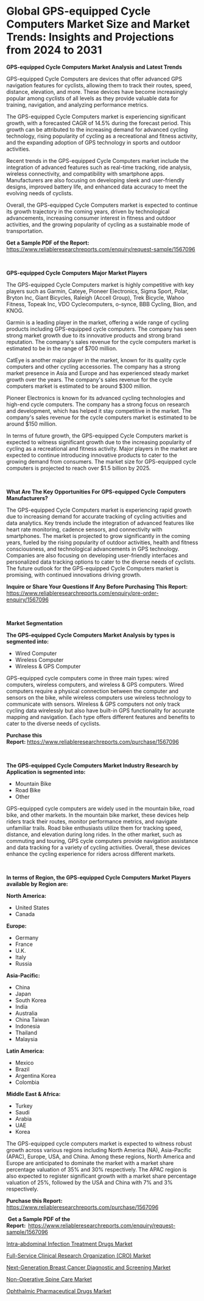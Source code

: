 <p><h1>Global GPS-equipped Cycle Computers Market Size and Market Trends: Insights and Projections from 2024 to 2031</h1></p><p><strong>GPS-equipped Cycle Computers Market Analysis and Latest Trends</strong></p>
<p><p>GPS-equipped Cycle Computers are devices that offer advanced GPS navigation features for cyclists, allowing them to track their routes, speed, distance, elevation, and more. These devices have become increasingly popular among cyclists of all levels as they provide valuable data for training, navigation, and analyzing performance metrics.</p><p>The GPS-equipped Cycle Computers market is experiencing significant growth, with a forecasted CAGR of 14.5% during the forecast period. This growth can be attributed to the increasing demand for advanced cycling technology, rising popularity of cycling as a recreational and fitness activity, and the expanding adoption of GPS technology in sports and outdoor activities.</p><p>Recent trends in the GPS-equipped Cycle Computers market include the integration of advanced features such as real-time tracking, ride analysis, wireless connectivity, and compatibility with smartphone apps. Manufacturers are also focusing on developing sleek and user-friendly designs, improved battery life, and enhanced data accuracy to meet the evolving needs of cyclists.</p><p>Overall, the GPS-equipped Cycle Computers market is expected to continue its growth trajectory in the coming years, driven by technological advancements, increasing consumer interest in fitness and outdoor activities, and the growing popularity of cycling as a sustainable mode of transportation.</p></p>
<p><strong>Get a Sample PDF of the Report:&nbsp;</strong> <a href="https://www.reliableresearchreports.com/enquiry/request-sample/1567096">https://www.reliableresearchreports.com/enquiry/request-sample/1567096</a></p>
<p>&nbsp;</p>
<p><strong>GPS-equipped Cycle Computers Major Market Players</strong></p>
<p><p>The GPS-equipped Cycle Computers market is highly competitive with key players such as Garmin, Cateye, Pioneer Electronics, Sigma Sport, Polar, Bryton Inc, Giant Bicycles, Raleigh (Accell Group), Trek Bicycle, Wahoo Fitness, Topeak Inc, VDO Cyclecomputers, o-synce, BBB Cycling, Bion, and KNOG. </p><p>Garmin is a leading player in the market, offering a wide range of cycling products including GPS-equipped cycle computers. The company has seen strong market growth due to its innovative products and strong brand reputation. The company's sales revenue for the cycle computers market is estimated to be in the range of $700 million.</p><p>CatEye is another major player in the market, known for its quality cycle computers and other cycling accessories. The company has a strong market presence in Asia and Europe and has experienced steady market growth over the years. The company's sales revenue for the cycle computers market is estimated to be around $300 million.</p><p>Pioneer Electronics is known for its advanced cycling technologies and high-end cycle computers. The company has a strong focus on research and development, which has helped it stay competitive in the market. The company's sales revenue for the cycle computers market is estimated to be around $150 million.</p><p>In terms of future growth, the GPS-equipped Cycle Computers market is expected to witness significant growth due to the increasing popularity of cycling as a recreational and fitness activity. Major players in the market are expected to continue introducing innovative products to cater to the growing demand from consumers. The market size for GPS-equipped cycle computers is projected to reach over $1.5 billion by 2025.</p></p>
<p>&nbsp;</p>
<p><strong>What Are The Key Opportunities For GPS-equipped Cycle Computers Manufacturers?</strong></p>
<p><p>The GPS-equipped Cycle Computers market is experiencing rapid growth due to increasing demand for accurate tracking of cycling activities and data analytics. Key trends include the integration of advanced features like heart rate monitoring, cadence sensors, and connectivity with smartphones. The market is projected to grow significantly in the coming years, fueled by the rising popularity of outdoor activities, health and fitness consciousness, and technological advancements in GPS technology. Companies are also focusing on developing user-friendly interfaces and personalized data tracking options to cater to the diverse needs of cyclists. The future outlook for the GPS-equipped Cycle Computers market is promising, with continued innovations driving growth.</p></p>
<p><strong>Inquire or Share Your Questions If Any Before Purchasing This Report:</strong> <a href="https://www.reliableresearchreports.com/enquiry/pre-order-enquiry/1567096">https://www.reliableresearchreports.com/enquiry/pre-order-enquiry/1567096</a></p>
<p>&nbsp;</p>
<p><strong>Market Segmentation</strong></p>
<p><strong>The GPS-equipped Cycle Computers Market Analysis by types is segmented into:</strong></p>
<p><ul><li>Wired Computer</li><li>Wireless Computer</li><li>Wireless & GPS Computer</li></ul></p>
<p><p>GPS-equipped cycle computers come in three main types: wired computers, wireless computers, and wireless & GPS computers. Wired computers require a physical connection between the computer and sensors on the bike, while wireless computers use wireless technology to communicate with sensors. Wireless & GPS computers not only track cycling data wirelessly but also have built-in GPS functionality for accurate mapping and navigation. Each type offers different features and benefits to cater to the diverse needs of cyclists.</p></p>
<p><strong>Purchase this Report:&nbsp;</strong><a href="https://www.reliableresearchreports.com/purchase/1567096">https://www.reliableresearchreports.com/purchase/1567096</a></p>
<p>&nbsp;</p>
<p><strong>The GPS-equipped Cycle Computers Market Industry Research by Application is segmented into:</strong></p>
<p><ul><li>Mountain Bike</li><li>Road Bike</li><li>Other</li></ul></p>
<p><p>GPS-equipped cycle computers are widely used in the mountain bike, road bike, and other markets. In the mountain bike market, these devices help riders track their routes, monitor performance metrics, and navigate unfamiliar trails. Road bike enthusiasts utilize them for tracking speed, distance, and elevation during long rides. In the other market, such as commuting and touring, GPS cycle computers provide navigation assistance and data tracking for a variety of cycling activities. Overall, these devices enhance the cycling experience for riders across different markets.</p></p>
<p>&nbsp;</p>
<p><strong>In terms of Region, the GPS-equipped Cycle Computers Market Players available by Region are:</strong></p>
<p>
    <p> <strong> North America: </strong>
        <ul>
            <li>United States</li>
            <li>Canada</li>
        </ul>
        </p> 
    <p> <strong> Europe: </strong>
        <ul>
            <li>Germany</li>
            <li>France</li>
            <li>U.K.</li>
            <li>Italy</li>
            <li>Russia</li>
        </ul>
        </p> 
    <p> <strong> Asia-Pacific: </strong>
        <ul>
            <li>China</li>
            <li>Japan</li>
            <li>South Korea</li>
            <li>India</li>
            <li>Australia</li>
            <li>China Taiwan</li>
            <li>Indonesia</li>
            <li>Thailand</li>
            <li>Malaysia</li>
        </ul>
        </p> 
    <p> <strong> Latin America: </strong>
        <ul>
            <li>Mexico</li>
            <li>Brazil</li>
            <li>Argentina Korea</li>
            <li>Colombia</li>
        </ul>
        </p> 
    <p> <strong> Middle East & Africa: </strong>
        <ul>
            <li>Turkey</li>
            <li>Saudi</li>
            <li>Arabia</li>
            <li>UAE</li>
            <li>Korea</li>
        </ul>
    </p>
    </p>
<p><p>The GPS-equipped cycle computers market is expected to witness robust growth across various regions including North America (NA), Asia-Pacific (APAC), Europe, USA, and China. Among these regions, North America and Europe are anticipated to dominate the market with a market share percentage valuation of 35% and 30% respectively. The APAC region is also expected to register significant growth with a market share percentage valuation of 25%, followed by the USA and China with 7% and 3% respectively.</p></p>
<p><strong>Purchase this Report: </strong><a href="https://www.reliableresearchreports.com/purchase/1567096">https://www.reliableresearchreports.com/purchase/1567096</a></p>
<p>&nbsp;<strong>Get a Sample PDF of the Report:&nbsp;&nbsp;</strong><a href="https://www.reliableresearchreports.com/enquiry/request-sample/1567096">https://www.reliableresearchreports.com/enquiry/request-sample/1567096</a></p>
<p><strong></strong></p>
<p><p><a href="https://medium.com/@michellebutler19/decoding-intra-abdominal-infection-treatment-drugs-market-metrics-market-share-trends-and-growth-813ca4ac61cc">Intra-abdominal Infection Treatment Drugs Market</a></p><p><a href="https://medium.com/@debramedina73/full-service-clinical-research-organization-cro-market-analysis-its-cagr-market-segmentation-a859ca41a791">Full-Service Clinical Research Organization (CRO) Market</a></p><p><a href="https://medium.com/@dioncollins8227/next-generation-breast-cancer-diagnostic-and-screening-market-research-report-its-history-and-0322b9020fc4">Next-Generation Breast Cancer Diagnostic and Screening Market</a></p><p><a href="https://medium.com/@michellebutler19/non-operative-spine-care-market-analysis-its-cagr-market-segmentation-and-global-industry-2f2eb1f47916">Non-Operative Spine Care Market</a></p><p><a href="https://medium.com/@debramedina73/ophthalmic-pharmaceutical-drugs-market-research-report-its-history-and-forecast-2024-to-2031-b10f65efa165">Ophthalmic Pharmaceutical Drugs Market</a></p></p>